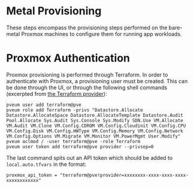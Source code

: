 # Metal Provisioning

These steps encompass the provisioning steps performed on the bare-metal Proxmox
machines to configure them for running app workloads.

# Proxmox Authentication

Proxmox provisioning is performed through Terraform. In order to authenticate
with Proxmox, a provisioning user must be created. This can be done through the
UI, or through the following shell commands (excerpted from [the Terraform
provider][terraform-proxmox]):

```shell
pveum user add terraform@pve
pveum role add Terraform -privs "Datastore.Allocate Datastore.AllocateSpace Datastore.AllocateTemplate Datastore.Audit Pool.Allocate Sys.Audit Sys.Console Sys.Modify SDN.Use VM.Allocate VM.Audit VM.Clone VM.Config.CDROM VM.Config.Cloudinit VM.Config.CPU VM.Config.Disk VM.Config.HWType VM.Config.Memory VM.Config.Network VM.Config.Options VM.Migrate VM.Monitor VM.PowerMgmt User.Modify"
pveum aclmod / -user terraform@pve -role Terraform
pveum user token add terraform@pve provider --privsep=0
```

The last command spits out an API token which should be added to
`local.auto.tfvars` in the format:

```hcl
proxmox_api_token = "terraform@pve!provider=xxxxxxxx-xxxx-xxxx-xxxx-xxxxxxxxxxxx"
```

[terraform-proxmox]: https://registry.terraform.io/providers/bpg/proxmox/latest/docs#api-token-authentication
